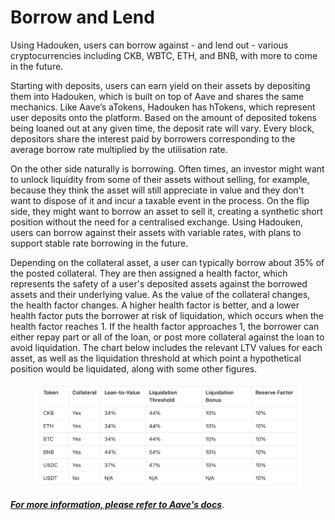 # Borrow and Lend

Using Hadouken, users can borrow against - and lend out - various cryptocurrencies including CKB, WBTC, ETH, and BNB, with more to come in the future.

Starting with deposits, users can earn yield on their assets by depositing them into Hadouken, which is built on top of Aave and shares the same mechanics. Like Aave’s aTokens, Hadouken has hTokens, which represent user deposits onto the platform. Based on the amount of deposited tokens being loaned out at any given time, the deposit rate will vary. Every block, depositors share the interest paid by borrowers corresponding to the average borrow rate multiplied by the utilisation rate.

On the other side naturally is borrowing. Often times, an investor might want to unlock liquidity from some of their assets without selling, for example, because they think the asset will still appreciate in value and they don't want to dispose of it and incur a taxable event in the process. On the flip side, they might want to borrow an asset to sell it, creating a synthetic short position without the need for a centralised exchange. Using Hadouken, users can borrow against their assets with variable rates, with plans to support stable rate borrowing in the future.

Depending on the collateral asset, a user can typically borrow about 35% of the posted collateral. They are then assigned a health factor, which represents the safety of a user's deposited assets against the borrowed assets and their underlying value. As the value of the collateral changes, the health factor changes. A higher health factor is better, and a lower health factor puts the borrower at risk of liquidation, which occurs when the health factor reaches 1. If the health factor approaches 1, the borrower can either repay part or all of the loan, or post more collateral against the loan to avoid liquidation. The chart below includes the relevant LTV values for each asset, as well as the liquidation threshold at which point a hypothetical position would be liquidated, along with some other figures.

<figure><img src="../.gitbook/assets/image (2).png" alt=""><figcaption></figcaption></figure>

[_**For more information, please refer to Aave's docs**_](https://docs.aave.com/faq/borrowing).
